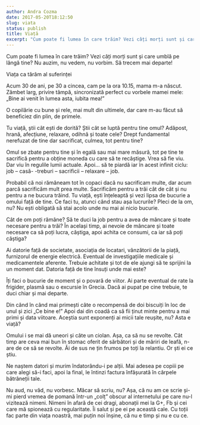 ```yaml
---
author: Andra Cozma
date: 2017-05-20T18:12:50
slug: viata
status: publish
title: Viață
excerpt: "Cum poate fi lumea în care trăim? Vezi câți morți sunt și care umblă pe lângă tine? Nu auzim, nu  "
---
```

Cum poate fi lumea în care trăim? Vezi câți morți sunt și care umblă pe lângă tine? Nu auzim, nu vedem, nu vorbim. Să trecem mai departe!

Viața ca tărâm al suferinței

Acum 30 de ani, pe 30 a cincea, cam pe la ora 10.15, mama m-a născut. Zâmbet larg, privire tâmpă, sincronizată perfect cu vorbele mamei mele: „Bine ai venit în lumea asta, iubita mea!”

O copilărie cu bune și rele, mai mult din ultimele, dar care m-au făcut să beneficiez din plin, de primele.

Tu viață, știi cât ești de dorită? Știi cât se luptă pentru tine omul? Adăpost, hrană, afecțiune, relaxare, odihnă și toate cele? Drept fundamental nerefuzat de tine dar sacrificat, culmea, tot pentru tine?

Omul se zbate pentru tine și în egală sau mai mare măsură, tot pe tine te sacrifică pentru a obține moneda cu care să te recâștige. Vrea să fie viu. Dar viu în regulile lumii actuale. Apoi… să te piardă iar în acest infinit ciclu: job – casă- -treburi – sacrificii – relaxare – job.

Probabil că noi rămâneam tot în copaci dacă nu sacrificam multe, dar acum parcă sacrificăm mult prea multe. Sacrificăm pentru a trăi cât de cât și nu pentru a ne bucura trăind. Tu viață, ești înțeleaptă și vezi lipsa de bucurie a omului față de tine. Ce faci tu, atunci când stau așa lucrurile? Pleci de la om, nu? Nu ești obligată să stai acolo unde nu mai ai nicio bucurie.

Cât de om poți rămâne? Să te duci la job pentru a avea de mâncare și toate necesare pentru a trăi? În același timp, ai nevoie de mâncare și toate necesare ca să poți lucra, câștiga, apoi achita ce consumi, ca iar să poți câștiga?

Ai datorie față de societate, asociația de locatari, vânzătorii de la piață, furnizorul de energie electrică. Eventual de investigațiile medicale și medicamentele aferente. Trebuie achitate și tot de ele ajungi să te sprijini la un moment dat. Datoria față de tine însuți unde mai este?

Îți faci o bucurie de moment și o povară de viitor. Ai parte eventual de rate la frigider, plasmă sau o excursie în Grecia. Dacă ai pupat pe cine trebuie, te duci chiar și mai departe.

Din când în când mai primești câte o recompensă de doi biscuiți în loc de unul și zici „Ce bine e!” Apoi dai din coadă ca să fii ținut minte pentru a mai primi și data viitoare. Aceștia sunt exponenți ai micii tale reușite, nu? Asta e viață?

Omului i se mai dă uneori și câte un ciolan. Așa, ca să nu se revolte. Cât timp are ceva mai bun în stomac oferit de sărbători și de măriri de leafă, n-are de ce să se revolte. Ăi de sus ne țin frumos pe toți la relantiu. Or ști ei ce știu.

Ne naștem datori și murim îndatorându-i pe alții. Mai adesea pe copiii pe care alegi să-i faci, apoi la final, le întinzi factura înfășurată în cârpele bătrâneții tale.

Nu aud, nu văd, nu vorbesc. Măcar să scriu, nu? Așa, că nu am ce scrie și-mi pierd vremea de pomană într-un „colț” obscur al internetului pe care nu-l vizitează nimeni. Nimeni în afară de cei dragi, abonații mei la G+, Fb și cei care mă spionează cu regularitate. Îi salut și pe ei pe această cale. Cu toții fac parte din viața noastră, mai puțin noi înșine, că nu e timp și nu e cu ce.
    